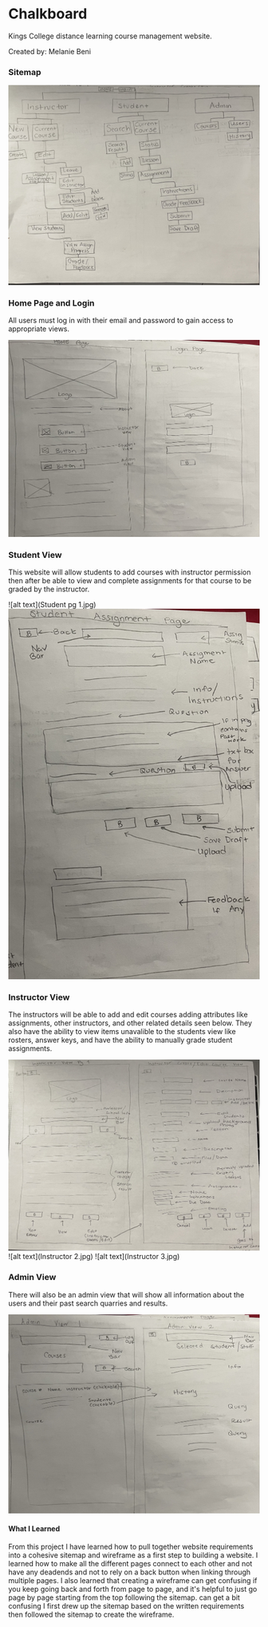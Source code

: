 # Chalkboard
Kings College distance learning course management website.

Created by: Melanie Beni

### Sitemap
![alt text](Sitemap.jpg)

### Home Page and Login
All users must log in with their email and password to gain access to appropriate views.

![alt text](HomeLogin.jpg)

### Student View
This website will allow students to add courses with instructor permission then after be able to view and complete assignments for that course to be graded by the instructor.

![alt text](Student pg 1.jpg)
![alt text](Student2.jpg)

### Instructor View

The instructors will be able to add and edit courses adding attributes like assignments, other instructors, and other related details seen below. They also have the ability to view items unavalible to the students view like rosters, answer keys, and have the ability to manually grade student assignments.  

![alt text](Instructor1.jpg)
![alt text](Instructor 2.jpg)
![alt text](Instructor 3.jpg)

### Admin View

There will also be an admin view that will show all information about the users and their past search quarries and results.

![alt text](Admin.jpg)

#### What I Learned

From this project I have learned how to pull together website requirements into a cohesive sitemap and wireframe as a first step to building a website. I learned how to make all the different pages connect to each other and not have any deadends and not to rely on a back button when linking through multiple pages. I also learned that creating a wireframe can get confusing if you keep going back and forth from page to page, and it's helpful to just go page by page starting from the top following the sitemap. can get a bit confusing I first drew up the sitemap based on the written requirements then followed the sitemap to create the wireframe. 